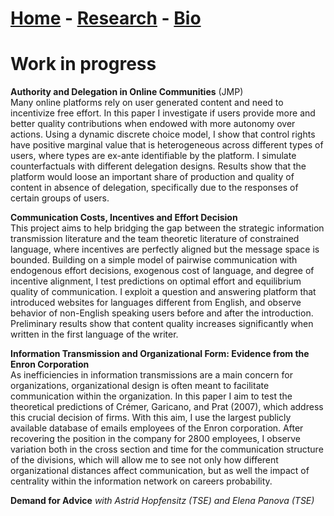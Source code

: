 # [Home](./index.html)  -  [Research](./research.html) - [Bio](./bio.html)

# Work in progress

**Authority and Delegation in Online Communities** (JMP)  
Many online platforms rely on user generated content and need to incentivize free effort. In this paper I investigate if users provide more and better quality contributions when endowed with more autonomy over actions. Using a dynamic discrete choice model, I show that control rights have positive marginal value that is heterogeneous across different types of users, where types are ex-ante identifiable by the platform. I simulate counterfactuals with different delegation designs. Results show that the platform would loose an important share of production and quality of content in absence of delegation, specifically due to the responses of certain groups of users.

**Communication Costs, Incentives and Effort Decision**  
This project aims to help bridging the gap between the strategic information transmission literature and the team theoretic literature of constrained language, where incentives are perfectly aligned but the message space is bounded. Building on a simple model of pairwise communication with endogenous effort decisions, exogenous cost of language, and degree of incentive alignment, I test predictions on optimal effort and equilibrium quality of communication. I exploit a question and answering platform that introduced websites for languages different from English, and observe behavior of non-English speaking users before and after the introduction. Preliminary results show that content quality increases significantly when written in the first language of the writer.

**Information Transmission and Organizational Form: Evidence from the Enron Corporation**  
As inefficiencies in information transmissions are a main concern for organizations, organizational design is often meant to facilitate communication within the organization. In this paper I aim to test the theoretical predictions of Crémer, Garicano, and Prat (2007), which address this crucial decision of firms. With this aim, I use the largest publicly available database of emails employees of the Enron corporation. After recovering the position in the company for 2800 employees, I observe variation both in the cross section and time for the communication structure of the divisions, which will allow me to see not only how different organizational distances affect communication, but as well the impact of centrality within the information network on careers probability. 

**Demand for Advice** *with Astrid Hopfensitz (TSE) and Elena Panova (TSE)* 

